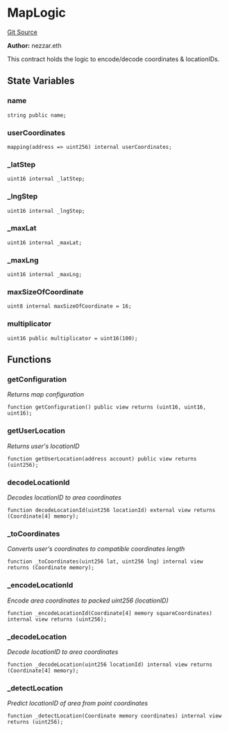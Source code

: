 # MapLogic
[Git Source](https://github.com/nezz0746/lens-simple-map/blob/a30c376db312f36a38577517f8db496f70da23ed/src/logic/MapLogic.sol)

**Author:**
nezzar.eth

This contract holds the logic to encode/decode coordinates & locationIDs.


## State Variables
### name

```solidity
string public name;
```


### userCoordinates

```solidity
mapping(address => uint256) internal userCoordinates;
```


### _latStep

```solidity
uint16 internal _latStep;
```


### _lngStep

```solidity
uint16 internal _lngStep;
```


### _maxLat

```solidity
uint16 internal _maxLat;
```


### _maxLng

```solidity
uint16 internal _maxLng;
```


### maxSizeOfCoordinate

```solidity
uint8 internal maxSizeOfCoordinate = 16;
```


### multiplicator

```solidity
uint16 public multiplicator = uint16(100);
```


## Functions
### getConfiguration

*Returns map configuration*


```solidity
function getConfiguration() public view returns (uint16, uint16, uint16);
```

### getUserLocation

*Returns user's locationID*


```solidity
function getUserLocation(address account) public view returns (uint256);
```

### decodeLocationId

*Decodes locationID to area coordinates*


```solidity
function decodeLocationId(uint256 locationId) external view returns (Coordinate[4] memory);
```

### _toCoordinates

*Converts user's coordinates to compatible coordinates length*


```solidity
function _toCoordinates(uint256 lat, uint256 lng) internal view returns (Coordinate memory);
```

### _encodeLocationId

*Encode area coordinates to packed uint256 (locationID)*


```solidity
function _encodeLocationId(Coordinate[4] memory squareCoordinates) internal view returns (uint256);
```

### _decodeLocation

*Decode locationID to area coordinates*


```solidity
function _decodeLocation(uint256 locationId) internal view returns (Coordinate[4] memory);
```

### _detectLocation

*Predict locationID of area from point coordinates*


```solidity
function _detectLocation(Coordinate memory coordinates) internal view returns (uint256);
```

